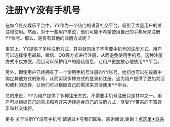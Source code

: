 # 注册YY没有手机号

在如今社交娱乐平台中，YY作为一个热门的语音社交平台，吸引了大量用户的关注和使用。然而，对于一些用户来说，他们可能不希望使用自己的手机号来注册YY账号。那么，是否有其他的注册方式呢？

事实上，YY提供了多种注册方式，其中就包括了不需要手机号的注册方式。用户可以选择使用邮箱、微信、QQ等方式进行注册，从而避免使用手机号。这种注册方式不仅方便，而且可以保护用户的隐私信息，让用户更加放心地使用YY平台。

另外，即使用户已经拥有了一个使用手机号注册的YY账号，他们也可以在设置中绑定其他方式的账号，从而实现多种方式的登录和注册。这为用户提供了更加灵活和便利的选择，让他们可以根据自己的需求来灵活使用YY平台。

总的来说，YY为用户提供了多种注册方式，不需要手机号注册只是其中之一。用户可以根据自己的需求和喜好来选择适合自己的注册方式，享受YY带来的丰富娱乐和社交体验。

更多 关于注册YY没有手机号 请通过✈与我们联系，感谢阅读,谢谢！[点这里✈联系](https://a.k02.cc)